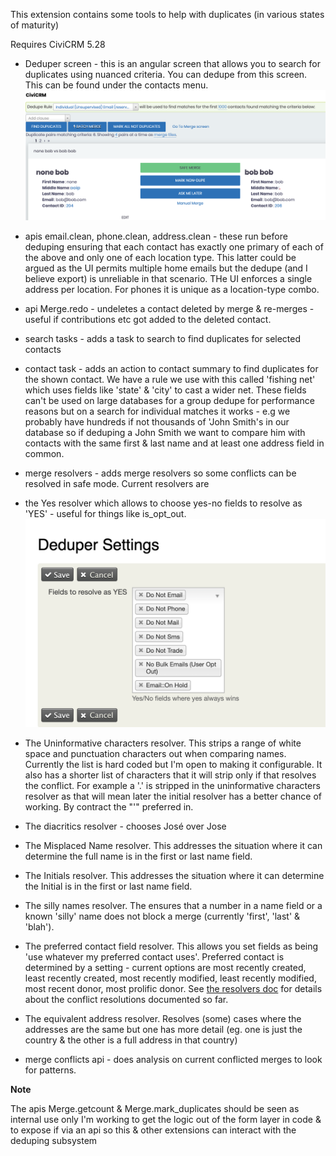 This extension contains some tools to help with duplicates (in various states of maturity)

Requires CiviCRM 5.28

- Deduper screen - this is an angular screen that allows you to search for duplicates using nuanced criteria. You can dedupe from this screen.
This can be found under the contacts menu.
![Deduper Screen](docs/images/Deduper.png?raw=true "Deduper screen")


- apis email.clean, phone.clean, address.clean - these run before deduping ensuring that
  each contact has exactly one primary of each of the above and only one of each location type.
  This latter could be argued as the UI permits multiple home emails but the dedupe (and I believe
  export) is unreliable in that scenario. THe UI enforces a single address per location. For
  phones it is unique as a location-type combo.

- api Merge.redo - undeletes a contact deleted by merge & re-merges - useful if contributions etc got added to the deleted contact.

- search tasks - adds a task to search to find duplicates for selected contacts

- contact task - adds an action to contact summary to find duplicates for the shown contact. We have
a rule we use with this called 'fishing net' which uses fields like 'state' & 'city' to cast a wider net.
These fields can't be used on large databases for a group dedupe for performance reasons but on a search
 for individual matches it works - e.g we probably have hundreds if not thousands of 'John Smith's in our database so if deduping
 a John Smith we want to compare him with contacts with the same first & last name and at least one
 address field in common.

 - merge resolvers - adds merge resolvers so some conflicts can be resolved in safe mode.
 Current resolvers are
  - the Yes resolver which allows to choose yes-no fields to resolve as 'YES'  - useful
 for things like is_opt_out.
 ![Resolvers](docs/images/Settings.png?raw=true "Deduper screen")
 - The Uninformative characters resolver. This strips a range of white space and punctuation characters out
 when comparing names. Currently the list is hard coded but I'm open to making it configurable. It also has a shorter
 list of characters that it will strip only if that resolves the conflict. For example a '.' is stripped in the
 uninformative characters resolver as that will mean later the initial resolver has a better chance of working.
 By contract the "'" preferred in.
 - The diacritics resolver - chooses José over Jose
 - The Misplaced Name resolver. This addresses the situation where it can determine the full name is in the first
 or last name field.
 - The Initials resolver. This addresses the situation where it can determine the Initial is in the first or
 last name field.
 - The silly names resolver. The ensures that a number in a name field or a known 'silly' name
 does not block a merge (currently 'first', 'last' & 'blah').
 - The preferred contact field resolver. This allows you set fields as being 'use whatever my preferred contact uses'.
 Preferred contact is determined by a setting - current options are most recently created, least recently created,
 most recently modified, least recently modified, most recent donor, most prolific donor.
See [the resolvers doc](docs/resolvers.md) for details about the conflict resolutions
documented so far.
- The equivalent address resolver. Resolves (some) cases where the addresses are the same
 but one has more detail (eg. one is just the country & the other is a full address in that country)

- merge conflicts api - does analysis on current conflicted merges to look for patterns.

**Note**

The apis Merge.getcount & Merge.mark_duplicates should be
seen as internal use only I'm working to get the logic out of the form layer in code & to expose if via an api so this & other extensions
 can interact with the deduping subsystem

